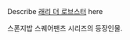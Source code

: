 Describe [래리 더 로브스터](%EB%9E%98%EB%A6%AC%20%EB%8D%94%20%EB%A1%9C%EB%B8%8C%EC%8A%A4%ED%84%B0.md) here

스폰지밥 스퀘어팬츠 시리즈의 등장인물.

